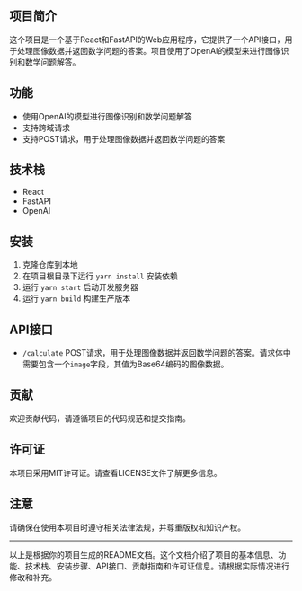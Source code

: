 ## 项目简介

这个项目是一个基于React和FastAPI的Web应用程序，它提供了一个API接口，用于处理图像数据并返回数学问题的答案。项目使用了OpenAI的模型来进行图像识别和数学问题解答。

## 功能

- 使用OpenAI的模型进行图像识别和数学问题解答
- 支持跨域请求
- 支持POST请求，用于处理图像数据并返回数学问题的答案

## 技术栈

- React
- FastAPI
- OpenAI

## 安装

1. 克隆仓库到本地
2. 在项目根目录下运行 `yarn install` 安装依赖
3. 运行 `yarn start` 启动开发服务器
4. 运行 `yarn build` 构建生产版本

## API接口

- `/calculate` POST请求，用于处理图像数据并返回数学问题的答案。请求体中需要包含一个`image`字段，其值为Base64编码的图像数据。

## 贡献

欢迎贡献代码，请遵循项目的代码规范和提交指南。

## 许可证

本项目采用MIT许可证。请查看LICENSE文件了解更多信息。

## 注意

请确保在使用本项目时遵守相关法律法规，并尊重版权和知识产权。

---

以上是根据你的项目生成的README文档。这个文档介绍了项目的基本信息、功能、技术栈、安装步骤、API接口、贡献指南和许可证信息。请根据实际情况进行修改和补充。
